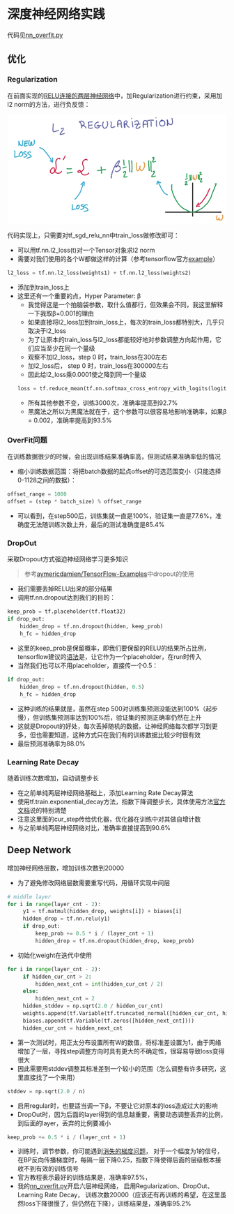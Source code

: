 # 深度神经网络实践
代码见[nn_overfit.py](../../src/neural/nn_overfit.py)
## 优化
### Regularization
在前面实现的[RELU连接的两层神经网络](../../src/neural/full_connect.py)中，加Regularization进行约束，采用加l2 norm的方法，进行负反馈：

![](../../res/l2_regularization.png)

代码实现上，只需要对tf_sgd_relu_nn中train_loss做修改即可：
- 可以用tf.nn.l2_loss(t)对一个Tensor对象求l2 norm
- 需要对我们使用的各个W都做这样的计算（参考tensorflow官方[example](https://github.com/tensorflow/tensorflow/blob/master/tensorflow/models/image/mnist/convolutional.py)）
```python
l2_loss = tf.nn.l2_loss(weights1) + tf.nn.l2_loss(weights2)
```
- 添加到train_loss上
- 这里还有一个重要的点，Hyper Parameter: β
  - 我觉得这是一个拍脑袋参数，取什么值都行，但效果会不同，我这里解释一下我取β=0.001的理由
  - 如果直接将l2_loss加到train_loss上，每次的train_loss都特别大，几乎只取决于l2_loss
  - 为了让原本的train_loss与l2_loss都能较好地对参数调整方向起作用，它们应当至少在同一个量级
  - 观察不加l2_loss，step 0 时，train_loss在300左右
  - 加l2_loss后， step 0 时，train_loss在300000左右
  - 因此给l2_loss乘0.0001使之降到同一个量级
  ```python
  loss = tf.reduce_mean(tf.nn.softmax_cross_entropy_with_logits(logits, tf_train_labels)) + 0.001 * l2_loss
  ```
  - 所有其他参数不变，训练3000次，准确率提高到92.7%
  - 黑魔法之所以为黑魔法就在于，这个参数可以很容易地影响准确率，如果β = 0.002，准确率提高到93.5%
  
### OverFit问题
在训练数据很少的时候，会出现训练结果准确率高，但测试结果准确率低的情况
- 缩小训练数据范围：将把batch数据的起点offset的可选范围变小（只能选择0-1128之间的数据）：
```python
offset_range = 1000
offset = (step * batch_size) % offset_range
```
- 可以看到，在step500后，训练集就一直是100%，验证集一直是77.6%，准确度无法随训练次数上升，最后的测试准确度是85.4%

### DropOut
采取Dropout方式强迫神经网络学习更多知识

> 参考[aymericdamien/TensorFlow-Examples](https://github.com/aymericdamien/TensorFlow-Examples/blob/master/examples/3%20-%20Neural%20Networks/alexnet.py)中dropout的使用

- 我们需要丢掉RELU出来的部分结果
- 调用tf.nn.dropout达到我们的目的：
```python
keep_prob = tf.placeholder(tf.float32)
if drop_out:
    hidden_drop = tf.nn.dropout(hidden, keep_prob)
    h_fc = hidden_drop
```
- 这里的keep_prob是保留概率，即我们要保留的RELU的结果所占比例，tensorflow建议的[语法](https://www.tensorflow.org/versions/r0.8/tutorials/mnist/pros/index.html)是，让它作为一个placeholder，在run时传入
- 当然我们也可以不用placeholder，直接传一个0.5：
```python
if drop_out:
    hidden_drop = tf.nn.dropout(hidden, 0.5)
    h_fc = hidden_drop
```
- 这种训练的结果就是，虽然在step 500对训练集预测没能达到100%（起步慢），但训练集预测率达到100%后，验证集的预测正确率仍然在上升
- 这就是Dropout的好处，每次丢掉随机的数据，让神经网络每次都学习到更多，但也需要知道，这种方式只在我们有的训练数据比较少时很有效
- 最后预测准确率为88.0%

### Learning Rate Decay
随着训练次数增加，自动调整步长
- 在之前单纯两层神经网络基础上，添加Learning Rate Decay算法
- 使用tf.train.exponential_decay方法，指数下降调整步长，具体使用方法[官方文档](https://www.tensorflow.org/versions/r0.8/api_docs/python/train.html#exponential_decay)说的特别清楚
- 注意这里面的cur_step传给优化器，优化器在训练中对其做自增计数
- 与之前单纯两层神经网络对比，准确率直接提高到90.6%

## Deep Network
增加神经网络层数，增加训练次数到20000
- 为了避免修改网络层数需要重写代码，用循环实现中间层
```python
# middle layer
for i in range(layer_cnt - 2):
     y1 = tf.matmul(hidden_drop, weights[i]) + biases[i]
     hidden_drop = tf.nn.relu(y1)
     if drop_out:
         keep_prob += 0.5 * i / (layer_cnt + 1)
         hidden_drop = tf.nn.dropout(hidden_drop, keep_prob)
```
- 初始化weight在迭代中使用
```python
for i in range(layer_cnt - 2):
     if hidden_cur_cnt > 2:
         hidden_next_cnt = int(hidden_cur_cnt / 2)
     else:
         hidden_next_cnt = 2
     hidden_stddev = np.sqrt(2.0 / hidden_cur_cnt)
     weights.append(tf.Variable(tf.truncated_normal([hidden_cur_cnt, hidden_next_cnt], stddev=hidden_stddev)))
     biases.append(tf.Variable(tf.zeros([hidden_next_cnt])))
     hidden_cur_cnt = hidden_next_cnt
```
  - 第一次测试时，用正太分布设置所有W的数值，将标准差设置为1，由于网络增加了一层，寻找step调整方向时具有更大的不确定性，很容易导致loss变得很大
  - 因此需要用stddev调整其标准差到一个较小的范围（怎么调整有许多研究，这里直接找了一个来用）
  
  ```python
  stddev = np.sqrt(2.0 / n)
  ```
  
- 启用regular时，也要适当调一下β，不要让它对原本的loss造成过大的影响
- DropOut时，因为后面的layer得到的信息越重要，需要动态调整丢弃的比例，到后面的layer，丢弃的比例要减小
```python
keep_prob += 0.5 * i / (layer_cnt + 1)
```
- 训练时，调节参数，你可能遇到[消失的梯度问题](http://wiki.jikexueyuan.com/project/neural-networks-and-deep-learning-zh-cn/chapter5.html)，
对于一个幅度为1的信号，在BP反向传播梯度时，每隔一层下降0.25，指数下降使得后面的层级根本接收不到有效的训练信号
- 官方教程表示最好的训练结果是，准确率97.5%，
- 我的[nn_overfit.py](../../src/neural/nn_overfit.py)开启六层神经网络，
启用Regularization、DropOut、Learning Rate Decay， 
训练次数20000（应该还有再训练的希望，在这里虽然loss下降很慢了，但仍然在下降），训练结果是，准确率95.2%

